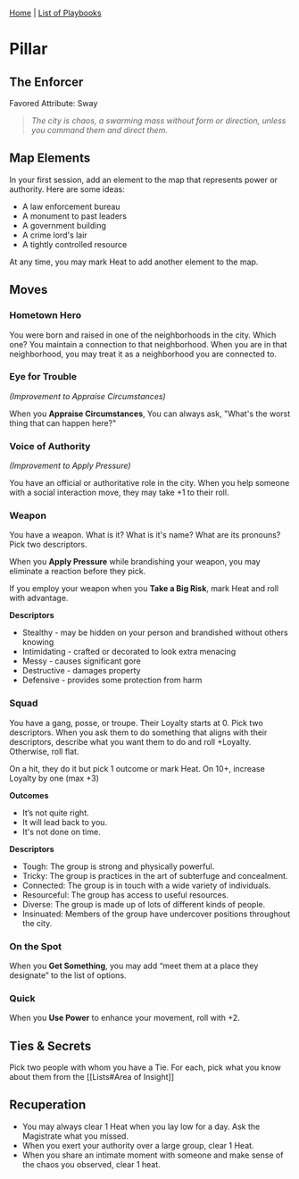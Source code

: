 [Home](../index.md) | [List of Playbooks](../index.md#Playbooks)

# Pillar
## The Enforcer
Favored Attribute: Sway

> *The city is chaos, a swarming mass without form or direction, unless you command them and direct them.*

## Map Elements
In your first session, add an element to the map that represents power or authority. Here are some ideas:

- A law enforcement bureau
- A monument to past leaders
- A government building
- A crime lord's lair
- A tightly controlled resource

At any time, you may mark Heat to add another element to the map.


## Moves

### Hometown Hero
You were born and raised in one of the neighborhoods in the city. Which one? You maintain a connection to that neighborhood. When you are in that neighborhood, you may treat it as a neighborhood you are connected to.

### Eye for Trouble
*(Improvement to Appraise Circumstances)*

When you **Appraise Circumstances**, You can always ask, "What's the worst thing that can happen here?"

### Voice of Authority
*(Improvement to Apply Pressure)*

You have an official or authoritative role in the city. When you help someone with a social interaction move, they may take +1 to their roll. 

### Weapon
You have a weapon. What is it? What is it's name? What are its pronouns? Pick two descriptors. 

When you **Apply Pressure** while brandishing your weapon, you may eliminate a reaction before they pick.

If you employ your weapon when you **Take a Big Risk**, mark Heat and roll with advantage.

**Descriptors**
- Stealthy - may be hidden on your person and brandished without others knowing
- Intimidating - crafted or decorated to look extra menacing
- Messy - causes significant gore
- Destructive - damages property
- Defensive - provides some protection from harm

### Squad
You have a gang, posse, or troupe. Their Loyalty starts at 0. Pick two descriptors. When you ask them to do something that aligns with their descriptors, describe what you want them to do and roll +Loyalty. Otherwise, roll flat.

On a hit, they do it but pick 1 outcome or mark Heat. On 10+, increase Loyalty by one (max +3)

**Outcomes**
- It’s not quite right.
- It will lead back to you.
- It's not done on time.

**Descriptors**
- Tough: The group is strong and physically powerful.
- Tricky: The group is practices in the art of subterfuge and concealment.
- Connected: The group is in touch with a wide variety of individuals.
- Resourceful: The group has access to useful resources.
- Diverse: The group is made up of lots of different kinds of people.
- Insinuated: Members of the group have undercover positions throughout the city.

### On the Spot
When you **Get Something**, you may add “meet them at a place they designate” to the list of options.

### Quick
When you **Use Power** to enhance your movement, roll with +2.

## Ties & Secrets
Pick two people with whom you have a Tie. For each, pick what you know about them from the [[Lists#Area of Insight]]


## Recuperation
- You may always clear 1 Heat when you lay low for a day. Ask the Magistrate what you missed.
- When you exert your authority over a large group, clear 1 Heat.
- When you share an intimate moment with someone and make sense of the chaos you observed, clear 1 heat.
